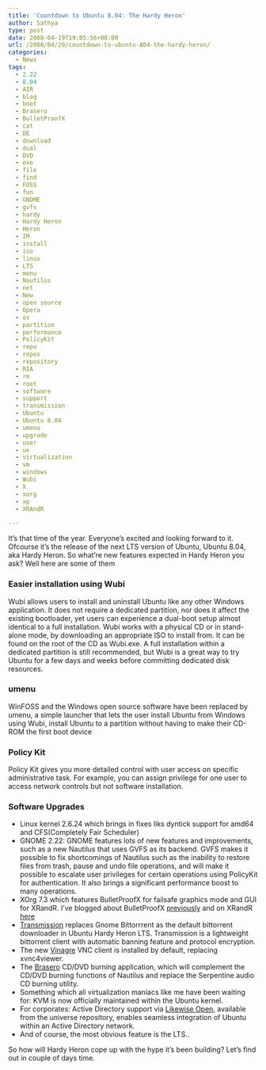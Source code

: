```yaml
---
title: 'Countdown to Ubuntu 8.04: The Hardy Heron'
author: Sathya
type: post
date: 2008-04-19T19:05:56+00:00
url: /2008/04/20/countdown-to-ubuntu-804-the-hardy-heron/
categories:
  - News
tags:
  - 2.22
  - 8.04
  - AIR
  - blog
  - boot
  - Brasero
  - BulletProofX
  - cat
  - DE
  - download
  - dual
  - DVD
  - exe
  - file
  - find
  - FOSS
  - fun
  - GNOME
  - gvfs
  - hardy
  - Hardy Heron
  - Heron
  - IM
  - install
  - iso
  - linux
  - LTS
  - menu
  - Nautilus
  - net
  - New
  - open source
  - Opera
  - os
  - partition
  - performance
  - PolicyKit
  - repo
  - repos
  - repository
  - RIA
  - rm
  - root
  - software
  - support
  - transmission
  - Ubuntu
  - Ubuntu 8.04
  - umenu
  - upgrade
  - user
  - ux
  - virtualization
  - vm
  - windows
  - Wubi
  - X
  - xorg
  - xp
  - XRAndR

---
```

It&#8217;s that time of the year. Everyone&#8217;s excited and looking forward to it. Ofcourse it&#8217;s the release of the next LTS version of Ubuntu, Ubuntu 8.04, aka Hardy Heron. So what&#8217;re new features expected in Hardy Heron you ask? Well here are some of them
  
<!--more-->

### Easier installation using Wubi

Wubi allows users to install and uninstall Ubuntu like any other Windows application. It does not require a dedicated partition, nor does it affect the existing bootloader, yet users can experience a dual-boot setup almost identical to a full installation. Wubi works with a physical CD or in stand-alone mode, by downloading an appropriate ISO to install from. It can be found on the root of the CD as Wubi.exe. A full installation within a dedicated partition is still recommended, but Wubi is a great way to try Ubuntu for a few days and weeks before committing dedicated disk resources.

### umenu

WinFOSS and the Windows open source software have been replaced by umenu, a simple launcher that lets the user install Ubuntu from Windows using Wubi, install Ubuntu to a partition without having to make their CD-ROM the first boot device

### Policy Kit

Policy Kit gives you more detailed control with user access on specific administrative task. For example, you can assign privilege for one user to access network controls but not software installation.

### **Software Upgrades**

  * Linux kernel 2.6.24 which brings in fixes liks dyntick support for amd64 and CFS(Completely Fair Scheduler)
  * GNOME 2.22: GNOME features lots of new features and improvements, such as a new Nautilus that uses GVFS as its backend. GVFS makes it possible to fix shortcomings of Nautilus such as the inability to restore files from trash, pause and undo file operations, and will make it possible to escalate user privileges for certain operations using PolicyKit for authentication. It also brings a significant performance boost to many operations.
  * XOrg 7.3 which features BulletProofX for failsafe graphics mode and GUI for XRandR. I&#8217;ve blogged about BulletProofX [previously][1] and on XRandR [here][2]
  * [Transmission][3] replaces Gnome Bittorrrent as the default bittorrent downloader in Ubuntu Hardy Heron LTS. Transmission is a lightweight bittorrent client with automatic banning feature and protocol encryption.
  * The new [Vinagre][4] VNC client is installed by default, replacing xvnc4viewer.
  * The [Brasero][5] CD/DVD burning application, which will complement the CD/DVD burning functions of Nautilus and replace the Serpentine audio CD burning utility.
  * Something which all virtualization maniacs like me have been waiting for: KVM is now officially maintained within the Ubuntu kernel.
  * For corporates: Active Directory support via [Likewise Open][6], available from the universe repository, enables seamless integration of Ubuntu within an Active Directory network.
  * And of course, the most obvious feature is the LTS..

So how will Hardy Heron cope up with the hype it&#8217;s been building? Let&#8217;s find out in couple of days time.

 [1]: http://sathyasays.com/2007/09/07/new-failsafe-graphics-mode-for-ubuntu/
 [2]: http://sathyasays.com/2008/03/10/ubuntu-804-lts-gets-an-xrandr-gui/
 [3]: http://www.transmissionbt.com/
 [4]: http://www.gnome.org/projects/vinagre/
 [5]: http://www.gnome.org/projects/brasero/
 [6]: http://likewisesoftware.com/products/likewise_open/